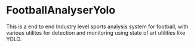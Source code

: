 # FootballAnalyserYolo
 This is a end to end Industry level sports analysis system for football, with various utilites for detection and monitoring using state of art utilities like YOLO.
